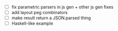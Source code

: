 - [ ] fix parametric parsers in js gen + other js gen fixes
- [ ] add layout peg combinators
- [ ] make result return a JSON.parsed thing
- [ ] Haskell-like example
